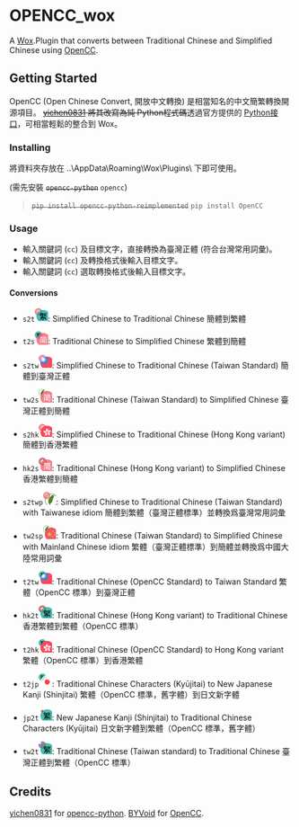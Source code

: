 # OPENCC_wox
  A [Wox](https://github.com/Wox-launcher/Wox).Plugin that converts between Traditional Chinese and Simplified Chinese using [OpenCC](https://github.com/BYVoid/OpenCC).

## Getting Started

  OpenCC (Open Chinese Convert, 開放中文轉換) 是相當知名的中文簡繁轉換開源項目。
  ~~[yichen0831](https://github.com/yichen0831/opencc-python) 將其改寫為純 Python程式碼~~透過官方提供的 [Python接口](https://pypi.org/project/OpenCC/)，可相當輕鬆的整合到 Wox。

### Installing

將資料夾存放在 ..\AppData\Roaming\Wox\Plugins\ 下即可使用。

(需先安裝 ~~`opencc-python`~~ `opencc`)
> ~~`pip install opencc-python-reimplemented`~~
> `pip install OpenCC`

### Usage

- 輸入關鍵詞 (`cc`) 及目標文字，直接轉換為臺灣正體 (符合台灣常用詞彙)。
- 輸入關鍵詞 (`cc`) 及轉換格式後輸入目標文字。
- 輸入關鍵詞 (`cc`) 選取轉換格式後輸入目標文字。

#### Conversions

  * `s2t`<img src="Images/s2t.png" style="zoom:15%;" />: Simplified Chinese to Traditional Chinese 簡體到繁體

	

  * `t2s`<img src="Images/t2s.png" style="zoom:15%;" />: Traditional Chinese to Simplified Chinese 繁體到簡體

	

  * `s2tw`<img src="Images/s2tw.png" style="zoom:15%;" />: Simplified Chinese to Traditional Chinese (Taiwan Standard) 簡體到臺灣正體



  * `tw2s`<img src="Images/tw2s.png" style="zoom:15%;" />: Traditional Chinese (Taiwan Standard) to Simplified Chinese 臺灣正體到簡體



  * `s2hk`<img src="Images/s2hk.png" style="zoom:15%;" />: Simplified Chinese to Traditional Chinese (Hong Kong variant) 簡體到香港繁體



  * `hk2s`<img src="Images/hk2s.png" style="zoom:15%;" />: Traditional Chinese (Hong Kong variant) to Simplified Chinese 香港繁體到簡體



  * `s2twp`<img src="Images/s2twp.png" style="zoom:15%;" />: Simplified Chinese to Traditional Chinese (Taiwan Standard) with Taiwanese idiom 簡體到繁體（臺灣正體標準）並轉換爲臺灣常用詞彙



  * `tw2sp`<img src="Images/tw2sp.png" style="zoom:15%;" />: Traditional Chinese (Taiwan Standard) to Simplified Chinese with Mainland Chinese idiom 繁體（臺灣正體標準）到簡體並轉換爲中國大陸常用詞彙



  * `t2tw`<img src="Images/t2tw.png" style="zoom:15%;" />: Traditional Chinese (OpenCC Standard) to Taiwan Standard 繁體（OpenCC 標準）到臺灣正體



  * `hk2t`<img src="Images/hk2t.png" style="zoom:15%;" />: Traditional Chinese (Hong Kong variant) to Traditional Chinese 香港繁體到繁體（OpenCC 標準）



  * `t2hk`<img src="Images/t2hk.png" style="zoom:15%;" />: Traditional Chinese (OpenCC Standard) to Hong Kong variant 繁體（OpenCC 標準）到香港繁體



  * `t2jp`<img src="Images/t2jp.png" style="zoom:15%;" />: Traditional Chinese Characters (Kyūjitai) to New Japanese Kanji (Shinjitai) 繁體（OpenCC 標準，舊字體）到日文新字體



  * `jp2t`<img src="Images/jp2t.png" style="zoom:15%;" />: New Japanese Kanji (Shinjitai) to Traditional Chinese Characters (Kyūjitai) 日文新字體到繁體（OpenCC 標準，舊字體）



  * `tw2t`<img src="Images/tw2t.png" style="zoom:15%;" />: Traditional Chinese (Taiwan standard) to Traditional Chinese 臺灣正體到繁體（OpenCC 標準）



## Credits

[yichen0831](https://github.com/yichen0831/opencc-python) for [opencc-python](https://github.com/yichen0831/opencc-python).
[BYVoid](https://github.com/BYVoid/OpenCC) for [OpenCC](https://github.com/BYVoid/OpenCC).

